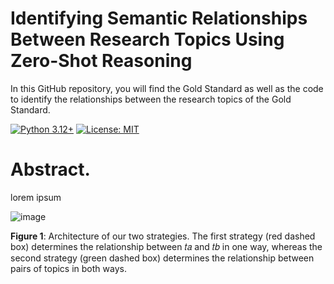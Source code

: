 # Identifying Semantic Relationships Between Research Topics Using Zero-Shot Reasoning

In this GitHub repository, you will find the Gold Standard as well as the code to identify the relationships between the research topics of the Gold Standard.

[![Python 3.12+](https://img.shields.io/badge/python-3.12+-blue.svg)](https://www.python.org/downloads/release/python-3120/)
[![License: MIT](https://img.shields.io/badge/License-MIT-yellow.svg)](https://opensource.org/licenses/MIT)

# Abstract.
lorem ipsum

![image](https://github.com/ImTanay/LLM-Semantic-Relationship-Analysis/assets/59340198/91bb0124-b6ce-443d-8536-583ea27ac66e)

**Figure 1**: Architecture of our two strategies. The first strategy (red dashed box) determines the relationship between 𝑡𝑎 and 𝑡𝑏 in one way, whereas the second strategy (green dashed box) determines the relationship between pairs of topics in both ways.
